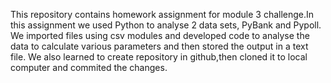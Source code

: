 This repository contains homework assignment for module 3 challenge.In this assignment we used Python  to analyse 2 data sets, PyBank and Pypoll.
We imported files using csv modules and developed code to analyse the data to calculate various parameters and then stored the output in a text file. 
We also learned to create repository in github,then cloned it to local computer and commited the changes.
